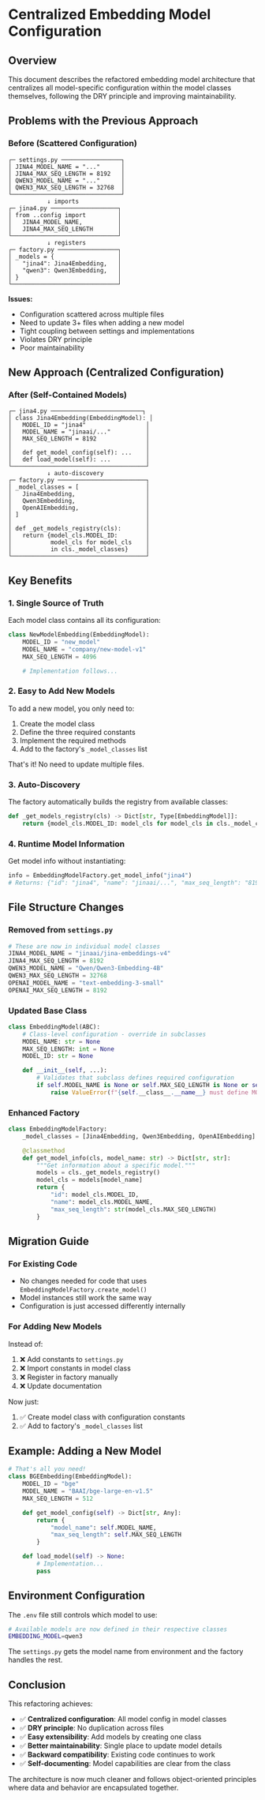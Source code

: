 # Centralized Embedding Model Configuration

## Overview

This document describes the refactored embedding model architecture that centralizes all model-specific configuration within the model classes themselves, following the DRY principle and improving maintainability.

## Problems with the Previous Approach

### Before (Scattered Configuration)

```
┌─ settings.py ─────────────────┐
│ JINA4_MODEL_NAME = "..."      │
│ JINA4_MAX_SEQ_LENGTH = 8192   │
│ QWEN3_MODEL_NAME = "..."      │
│ QWEN3_MAX_SEQ_LENGTH = 32768  │
└───────────────────────────────┘
           ↓ imports
┌─ jina4.py ───────────────────┐
│ from ..config import         │
│   JINA4_MODEL_NAME,          │
│   JINA4_MAX_SEQ_LENGTH       │
└──────────────────────────────┘
           ↓ registers
┌─ factory.py ─────────────────┐
│ _models = {                  │
│   "jina4": Jina4Embedding,   │
│   "qwen3": Qwen3Embedding,   │
│ }                            │
└──────────────────────────────┘
```

**Issues:**

- Configuration scattered across multiple files
- Need to update 3+ files when adding a new model
- Tight coupling between settings and implementations
- Violates DRY principle
- Poor maintainability

## New Approach (Centralized Configuration)

### After (Self-Contained Models)

```
┌─ jina4.py ──────────────────────────┐
│ class Jina4Embedding(EmbeddingModel): │
│   MODEL_ID = "jina4"                 │
│   MODEL_NAME = "jinaai/..."          │
│   MAX_SEQ_LENGTH = 8192              │
│                                      │
│   def get_model_config(self): ...    │
│   def load_model(self): ...          │
└──────────────────────────────────────┘
           ↓ auto-discovery
┌─ factory.py ─────────────────────────┐
│ _model_classes = [                   │
│   Jina4Embedding,                    │
│   Qwen3Embedding,                    │
│   OpenAIEmbedding,                   │
│ ]                                    │
│                                      │
│ def _get_models_registry(cls):       │
│   return {model_cls.MODEL_ID:        │
│           model_cls for model_cls    │
│           in cls._model_classes}     │
└──────────────────────────────────────┘
```

## Key Benefits

### 1. **Single Source of Truth**

Each model class contains all its configuration:

```python
class NewModelEmbedding(EmbeddingModel):
    MODEL_ID = "new_model"
    MODEL_NAME = "company/new-model-v1"
    MAX_SEQ_LENGTH = 4096

    # Implementation follows...
```

### 2. **Easy to Add New Models**

To add a new model, you only need to:

1. Create the model class
2. Define the three required constants
3. Implement the required methods
4. Add to the factory's `_model_classes` list

That's it! No need to update multiple files.

### 3. **Auto-Discovery**

The factory automatically builds the registry from available classes:

```python
def _get_models_registry(cls) -> Dict[str, Type[EmbeddingModel]]:
    return {model_cls.MODEL_ID: model_cls for model_cls in cls._model_classes}
```

### 4. **Runtime Model Information**

Get model info without instantiating:

```python
info = EmbeddingModelFactory.get_model_info("jina4")
# Returns: {"id": "jina4", "name": "jinaai/...", "max_seq_length": "8192"}
```

## File Structure Changes

### Removed from `settings.py`

```python
# These are now in individual model classes
JINA4_MODEL_NAME = "jinaai/jina-embeddings-v4"
JINA4_MAX_SEQ_LENGTH = 8192
QWEN3_MODEL_NAME = "Qwen/Qwen3-Embedding-4B"
QWEN3_MAX_SEQ_LENGTH = 32768
OPENAI_MODEL_NAME = "text-embedding-3-small"
OPENAI_MAX_SEQ_LENGTH = 8192
```

### Updated Base Class

```python
class EmbeddingModel(ABC):
    # Class-level configuration - override in subclasses
    MODEL_NAME: str = None
    MAX_SEQ_LENGTH: int = None
    MODEL_ID: str = None

    def __init__(self, ...):
        # Validates that subclass defines required configuration
        if self.MODEL_NAME is None or self.MAX_SEQ_LENGTH is None or self.MODEL_ID is None:
            raise ValueError(f"{self.__class__.__name__} must define MODEL_NAME, MAX_SEQ_LENGTH, and MODEL_ID")
```

### Enhanced Factory

```python
class EmbeddingModelFactory:
    _model_classes = [Jina4Embedding, Qwen3Embedding, OpenAIEmbedding]

    @classmethod
    def get_model_info(cls, model_name: str) -> Dict[str, str]:
        """Get information about a specific model."""
        models = cls._get_models_registry()
        model_cls = models[model_name]
        return {
            "id": model_cls.MODEL_ID,
            "name": model_cls.MODEL_NAME,
            "max_seq_length": str(model_cls.MAX_SEQ_LENGTH)
        }
```

## Migration Guide

### For Existing Code

- No changes needed for code that uses `EmbeddingModelFactory.create_model()`
- Model instances still work the same way
- Configuration is just accessed differently internally

### For Adding New Models

Instead of:

1. ❌ Add constants to `settings.py`
2. ❌ Import constants in model class
3. ❌ Register in factory manually
4. ❌ Update documentation

Now just:

1. ✅ Create model class with configuration constants
2. ✅ Add to factory's `_model_classes` list

## Example: Adding a New Model

```python
# That's all you need!
class BGEEmbedding(EmbeddingModel):
    MODEL_ID = "bge"
    MODEL_NAME = "BAAI/bge-large-en-v1.5"
    MAX_SEQ_LENGTH = 512

    def get_model_config(self) -> Dict[str, Any]:
        return {
            "model_name": self.MODEL_NAME,
            "max_seq_length": self.MAX_SEQ_LENGTH
        }

    def load_model(self) -> None:
        # Implementation...
        pass
```

## Environment Configuration

The `.env` file still controls which model to use:

```bash
# Available models are now defined in their respective classes
EMBEDDING_MODEL=qwen3
```

The `settings.py` gets the model name from environment and the factory handles the rest.

## Conclusion

This refactoring achieves:

- ✅ **Centralized configuration**: All model config in model classes
- ✅ **DRY principle**: No duplication across files
- ✅ **Easy extensibility**: Add models by creating one class
- ✅ **Better maintainability**: Single place to update model details
- ✅ **Backward compatibility**: Existing code continues to work
- ✅ **Self-documenting**: Model capabilities are clear from the class

The architecture is now much cleaner and follows object-oriented principles where data and behavior are encapsulated together.
